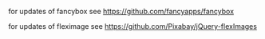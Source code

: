 for updates of fancybox see 
https://github.com/fancyapps/fancybox

for updates of fleximage see
https://github.com/Pixabay/jQuery-flexImages
